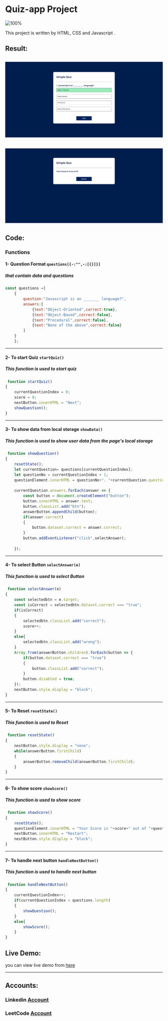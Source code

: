 # Quiz-app Project

![100%](https://progress-bar.dev/100/?title=Done)

This project is written by HTML, CSS and Javascript .

## Result:

![img](./images/project.png)
------
![img](./images/project-2.png)
------

## Code:
### Functions
#### 1- Question Format `questions[{-:"",-:[{}]}]`
##### that contain data and questions

```javascript
const questions =[
    {
        question:"Javascript is an _______ language?",
        answers:[
            {text:"Object-Oriented",correct:true},
            {text:"Object-Based",correct:false},
            {text:"Procedural",correct:false},
            {text:"None of the above",correct:false}
        ]
    }
    ];
```
------
#### 2- To start Quiz `startQuiz()`
##### This function is used to start quiz
```javascript
 function startQuiz()
{
    currentQuestionIndex = 0;
    score = 0;
    nextButton.innerHTML = "Next";
    showQuestion();
}
```
------
#### 3- To show data from local storage `showData()`
##### This function is used to show user data from the page's local storage
```javascript
 function showQuestion()
{
    resetState();
    let currentQuestion= questions[currentQuestionIndex];
    let questionNo = currentQuestionIndex + 1;
    questionElement.innerHTML = questionNo+". "+currentQuestion.question;

    currentQuestion.answers.forEach(answer => {
        const button = document.createElement("button");
        button.innerHTML = answer.text;
        button.classList.add("btn");
        answerButton.appendChild(button);
        if(answer.correct)
        {
            button.dataset.correct = answer.correct;
        }
        button.addEventListener("click",selectAnswer);
    
    });
```
-------
#### 4- To select Button `selectAnswer(e)`
##### This function is used to select Button
```javascript
 function selectAnswer(e)
{
    const selectedbtn = e.target;
    const isCorrect = selectedbtn.dataset.correct === "true";
    if(isCorrect)
    {
        selectedbtn.classList.add("correct");
        score++;
    }
    else{
        selectedbtn.classList.add("wrong");
    }
    Array.from(answerButton.children).forEach(button => {
        if(button.dataset.correct === "true")
        {
            button.classList.add("correct");
        }
        button.disabled = true;
    });
    nextButton.style.display = "block";
}
```
-------
#### 5- To Reset `resetState()`
##### This function is used to Reset
```javascript
 function resetState()
{
    nextButton.style.display = "none";
    while(answerButton.firstChild)
    {
        answerButton.removeChild(answerButton.firstChild);
    }
}
```

-------
#### 6- To show score `showScore()`
##### This function is used to show score
```javascript
 function showScore()
{
    resetState();
    questionElement.innerHTML = "Your Score is "+score+" out of "+questions.length;
    nextButton.innerHTML = "Restart";
    nextButton.style.display = "block";
}
```
-------
#### 7- To handle next button `handleNextButton()`
##### This function is used to handle next button
```javascript
 function handleNextButton()
{
    currentQuestionIndex++;
    if(currentQuestionIndex < questions.length)
    {
        showQuestion();
    }
    else{
        showScore();
    }
}
```
## Live Demo:

you can view live demo from [here](https://mahmoud128.github.io/Quiz-app/)

------
## Accounts:
### Linkedin [Account](https://www.linkedin.com/in/mahmoud-khaleel-78932a1b5/)
### LeetCode [Account](https://leetcode.com/mahmoud_khaleel/)

